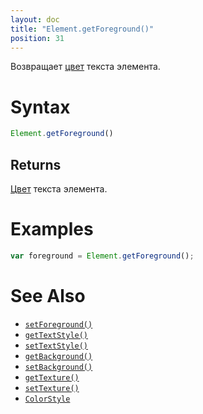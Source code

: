 ```yaml
---
layout: doc
title: "Element.getForeground()"
position: 31
---
```


Возвращает [цвет](../../Style/ColorStyle/) текста элемента.

# Syntax

```js
Element.getForeground()
```

## Returns

[Цвет](../../Style/ColorStyle/) текста элемента.

# Examples

```js
var foreground = Element.getForeground();
```

# See Also

* [`setForeground()`](../Element.setForeground/)
* [`getTextStyle()`](../Element.getTextStyle/)
* [`setTextStyle()`](../Element.setTextStyle/)
* [`getBackground()`](../Element.getBackground/)
* [`setBackground()`](../Element.setBackground/)
* [`getTexture()`](../Element.getTexture/)
* [`setTexture()`](../Element.setTexture/)
* [`ColorStyle`](../../Style/ColorStyle/)
